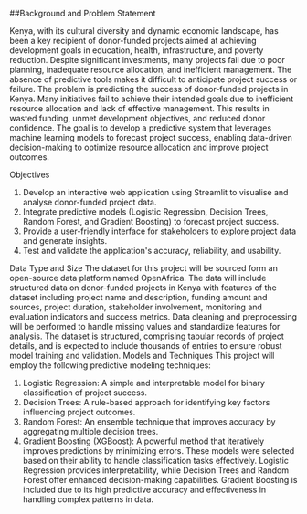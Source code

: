 ##Background and Problem Statement

Kenya, with its cultural diversity and dynamic economic landscape, has been a key recipient of donor-funded projects aimed at achieving development goals in education, health, infrastructure, and poverty reduction. Despite significant investments, many projects fail due to poor planning, inadequate resource allocation, and inefficient management. The absence of predictive tools makes it difficult to anticipate project success or failure.
The problem is predicting the success of donor-funded projects in Kenya. Many initiatives fail to achieve their intended goals due to inefficient resource allocation and lack of effective management. This results in wasted funding, unmet development objectives, and reduced donor confidence. The goal is to develop a predictive system that leverages machine learning models to forecast project success, enabling data-driven decision-making to optimize resource allocation and improve project outcomes.

Objectives 
1.	Develop an interactive web application using Streamlit to visualise and analyse donor-funded project data.
2.	Integrate predictive models (Logistic Regression, Decision Trees, Random Forest, and Gradient Boosting) to forecast project success.
3.	Provide a user-friendly interface for stakeholders to explore project data and generate insights.
4.	Test and validate the application's accuracy, reliability, and usability.

Data Type and Size 
The dataset for this project will be sourced form an open-source data platform named OpenAfrica. The data will include structured data on donor-funded projects in Kenya with features of the dataset including project name and description, funding amount and sources, project duration, stakeholder involvement, monitoring and evaluation indicators and success metrics. Data cleaning and preprocessing will be performed to handle missing values and standardize features for analysis. The dataset is structured, comprising tabular records of project details, and is expected to include thousands of entries to ensure robust model training and validation.
Models and Techniques 
This project will employ the following predictive modeling techniques:
1.	Logistic Regression: A simple and interpretable model for binary classification of project success.
2.	Decision Trees: A rule-based approach for identifying key factors influencing project outcomes.
3.	Random Forest: An ensemble technique that improves accuracy by aggregating multiple decision trees.
4.	Gradient Boosting (XGBoost): A powerful method that iteratively improves predictions by minimizing errors.
These models were selected based on their ability to handle classification tasks effectively. Logistic Regression provides interpretability, while Decision Trees and Random Forest offer enhanced decision-making capabilities. Gradient Boosting is included due to its high predictive accuracy and effectiveness in handling complex patterns in data.
